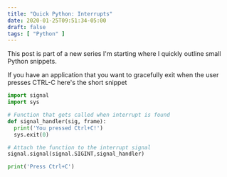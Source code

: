 ```yaml
---
title: "Quick Python: Interrupts"
date: 2020-01-25T09:51:34-05:00
draft: false
tags: [ "Python" ]
---
```


This post is part of a new series I'm starting where I quickly outline small Python snippets.

If you have an application that you want to gracefully exit when the user presses CTRL-C here's the short snippet
```python
import signal
import sys

# Function that gets called when interrupt is found
def signal_handler(sig, frame):
  print('You pressed Ctrl+C!')
  sys.exit(0)

# Attach the function to the interrupt signal
signal.signal(signal.SIGINT,signal_handler)

print('Press Ctrl+C')
```
